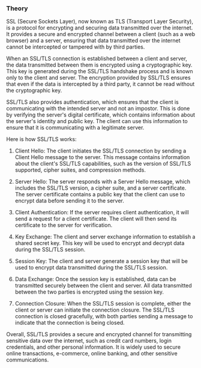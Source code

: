 ### Theory

SSL (Secure Sockets Layer), now known as TLS (Transport Layer Security), is a protocol for encrypting and securing data transmitted over the internet. It provides a secure and encrypted channel between a client (such as a web browser) and a server, ensuring that data transmitted over the internet cannot be intercepted or tampered with by third parties.

When an SSL/TLS connection is established between a client and server, the data transmitted between them is encrypted using a cryptographic key. This key is generated during the SSL/TLS handshake process and is known only to the client and server. The encryption provided by SSL/TLS ensures that even if the data is intercepted by a third party, it cannot be read without the cryptographic key.

SSL/TLS also provides authentication, which ensures that the client is communicating with the intended server and not an impostor. This is done by verifying the server's digital certificate, which contains information about the server's identity and public key. The client can use this information to ensure that it is communicating with a legitimate server.

Here is how SSL/TLS works:

1. Client Hello: The client initiates the SSL/TLS connection by sending a Client Hello message to the server. This message contains information about the client's SSL/TLS capabilities, such as the version of SSL/TLS supported, cipher suites, and compression methods.

2. Server Hello: The server responds with a Server Hello message, which includes the SSL/TLS version, a cipher suite, and a server certificate. The server certificate contains a public key that the client can use to encrypt data before sending it to the server.

3. Client Authentication: If the server requires client authentication, it will send a request for a client certificate. The client will then send its certificate to the server for verification.

4. Key Exchange: The client and server exchange information to establish a shared secret key. This key will be used to encrypt and decrypt data during the SSL/TLS session.

5. Session Key: The client and server generate a session key that will be used to encrypt data transmitted during the SSL/TLS session.

6. Data Exchange: Once the session key is established, data can be transmitted securely between the client and server. All data transmitted between the two parties is encrypted using the session key.

7. Connection Closure: When the SSL/TLS session is complete, either the client or server can initiate the connection closure. The SSL/TLS connection is closed gracefully, with both parties sending a message to indicate that the connection is being closed.

Overall, SSL/TLS provides a secure and encrypted channel for transmitting sensitive data over the internet, such as credit card numbers, login credentials, and other personal information. It is widely used to secure online transactions, e-commerce, online banking, and other sensitive communications.
